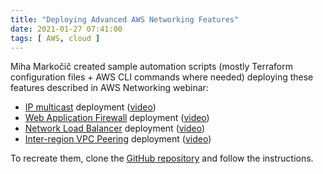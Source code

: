 ```yaml
---
title: "Deploying Advanced AWS Networking Features"
date: 2021-01-27 07:41:00
tags: [ AWS, cloud ]
---
```

Miha Markočič created sample automation scripts (mostly Terraform configuration files + AWS CLI commands where needed) deploying these features described in AWS Networking webinar:

* [IP multicast](https://github.com/ipspace/pubcloud/tree/master/AWS/IP-multicast) deployment ([video](https://my.ipspace.net/bin/get/AWSNET/3.2B%20-%20IP%20Multicast%20Support.mp4?doccode=AWSNET))
* [Web Application Firewall](https://github.com/ipspace/pubcloud/tree/master/AWS/WAF) deployment ([video](https://my.ipspace.net/bin/get/AWSNET/4.6%20-%20Web%20Application%20Firewall.mp4?doccode=AWSNET))
* [Network Load Balancer](https://github.com/ipspace/pubcloud/tree/master/AWS/network-load-balancer) deployment ([video](https://my.ipspace.net/bin/get/AWSNET/8.2%20-%20Network%20Load%20Balancer.mp4?doccode=AWSNET))
* [Inter-region VPC Peering](https://github.com/ipspace/pubcloud/tree/master/AWS/VPC-peering) deployment ([video](https://my.ipspace.net/bin/get/AWSNET/7.3%20-%20VPC%20Peering.mp4?doccode=AWSNET))

To recreate them, clone the [GitHub repository](https://github.com/ipspace/pubcloud) and follow the instructions.